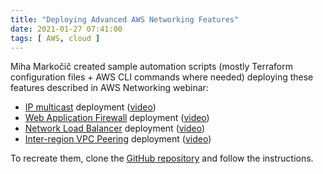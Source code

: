 ```yaml
---
title: "Deploying Advanced AWS Networking Features"
date: 2021-01-27 07:41:00
tags: [ AWS, cloud ]
---
```

Miha Markočič created sample automation scripts (mostly Terraform configuration files + AWS CLI commands where needed) deploying these features described in AWS Networking webinar:

* [IP multicast](https://github.com/ipspace/pubcloud/tree/master/AWS/IP-multicast) deployment ([video](https://my.ipspace.net/bin/get/AWSNET/3.2B%20-%20IP%20Multicast%20Support.mp4?doccode=AWSNET))
* [Web Application Firewall](https://github.com/ipspace/pubcloud/tree/master/AWS/WAF) deployment ([video](https://my.ipspace.net/bin/get/AWSNET/4.6%20-%20Web%20Application%20Firewall.mp4?doccode=AWSNET))
* [Network Load Balancer](https://github.com/ipspace/pubcloud/tree/master/AWS/network-load-balancer) deployment ([video](https://my.ipspace.net/bin/get/AWSNET/8.2%20-%20Network%20Load%20Balancer.mp4?doccode=AWSNET))
* [Inter-region VPC Peering](https://github.com/ipspace/pubcloud/tree/master/AWS/VPC-peering) deployment ([video](https://my.ipspace.net/bin/get/AWSNET/7.3%20-%20VPC%20Peering.mp4?doccode=AWSNET))

To recreate them, clone the [GitHub repository](https://github.com/ipspace/pubcloud) and follow the instructions.